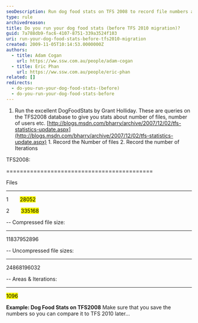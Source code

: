 ```yaml
---
seoDescription: Run dog food stats on TFS 2008 to record file numbers and iterations for future comparison.
type: rule
archivedreason:
title: Do you run your dog food stats (before TFS 2010 migration)?
guid: 7a788db9-fac6-4107-8751-339a3524f103
uri: run-your-dog-food-stats-before-tfs2010-migration
created: 2009-11-05T10:14:53.0000000Z
authors:
  - title: Adam Cogan
    url: https://ww.ssw.com.au/people/adam-cogan
  - title: Eric Phan
    url: https://ww.ssw.com.au/people/eric-phan
related: []
redirects:
  - do-you-run-your-dog-food-stats-(before)
  - do-you-run-your-dog-food-stats-before
---
```


1. Run the excellent DogFoodStats by Grant Holliday. These are queries on the TFS2008 database to give you stats about number of files, number of users etc.
   [http://blogs.msdn.com/bharry/archive/2007/12/02/tfs-statistics-update.aspx](http://blogs.msdn.com/bharry/archive/2007/12/02/tfs-statistics-update.aspx) 1. Record the Number of files 2. Record the number of Iterations

TFS2008:

===========================================

Files

---

1        <mark>28052</mark>

2        <mark>335168</mark>

-- Compressed file size:

---

11837952896

-- Uncompressed file sizes:

---

24868196032

-- Areas & Iterations:

---

<mark>1096</mark>

**Example: Dog Food Stats on TFS2008** Make sure that you save the numbers so you can compare it to TFS 2010 later...

<!--endintro-->
